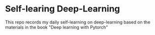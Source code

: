 # Self-learing Deep-Learning

This repo records my daily self-learning on deep-learning based on the materials in the book "Deep learning with Pytorch"
